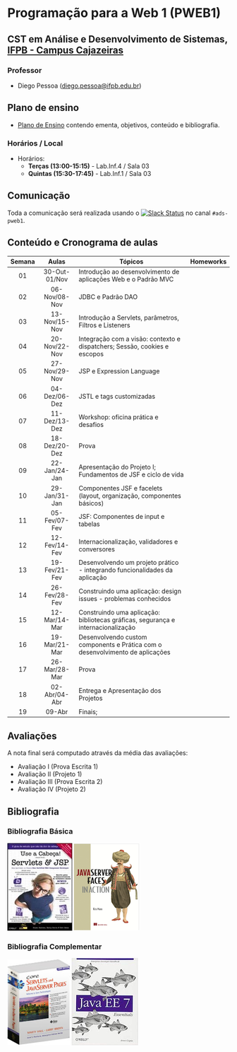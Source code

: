 # Programação para a Web 1 (PWEB1)

## CST em Análise e Desenvolvimento de Sistemas, [IFPB - Campus Cajazeiras](http://ifpb.edu.br/cajazeiras)

### Professor

* Diego Pessoa ([diego.pessoa@ifpb.edu.br](mailto:diego.pessoa@ifpb.edu.br))

## Plano de ensino
* [Plano de Ensino](docs/plano-de-ensino.pdf) contendo ementa, objetivos, conteúdo e bibliografia.

### Horários / Local

* Horários:
  - **Terças (13:00-15:15)** - Lab.Inf.4 / Sala 03
  - **Quintas (15:30-17:45)** - Lab.Inf.1 / Sala 03

## Comunicação

Toda a comunicação será realizada usando o [![Slack Status](https://ifpb.herokuapp.com/badge.svg)](https://ifpb.herokuapp.com/) no canal `#ads-pweb1`.


## Conteúdo e Cronograma de aulas

| Semana | Aulas | Tópicos                               | Homeworks       |
|:-:|:--------:|--------------------------------------|:-----------------:|
| 01 | 30-Out-01/Nov  | Introdução ao desenvolvimento de aplicações Web e o Padrão MVC |  |
| 02 | 06-Nov/08-Nov  | JDBC e Padrão DAO |  |
| 03 | 13-Nov/15-Nov  | Introdução a Servlets, parâmetros, Filtros e Listeners |  |
| 04 | 20-Nov/22-Nov  | Integração com a visão: contexto e dispatchers; Sessão, cookies e escopos |  |
| 05 | 27-Nov/29-Nov  | JSP e Expression Language |  |
| 06 | 04-Dez/06-Dez  | JSTL e tags customizadas |  |
| 07 | 11-Dez/13-Dez  | Workshop: oficina prática e desafios | |
| 08 | 18-Dez/20-Dez  | Prova | |
| 09 | 22-Jan/24-Jan  | Apresentação do Projeto I; Fundamentos de JSF e ciclo de vida | |
| 10 | 29-Jan/31-Jan  | Componentes JSF e facelets (layout, organização, componentes básicos) | |
| 11 | 05-Fev/07-Fev  | JSF: Componentes de input e tabelas | |
| 12 | 12-Fev/14-Fev  | Internacionalização, validadores e conversores | |
| 13 | 19-Fev/21-Fev  | Desenvolvendo um projeto prático - integrando funcionalidades da aplicação | |
| 14 | 26-Fev/28-Fev  | Construindo uma aplicação: design issues - problemas conhecidos |  |
| 15 | 12-Mar/14-Mar  | Construindo uma aplicação: bibliotecas gráficas, segurança e internacionalização |  |
| 16 | 19-Mar/21-Mar  | Desenvolvendo custom components e Prática com o desenvolvimento de aplicações |  |
| 17 | 26-Mar/28-Mar  | Prova |  |
| 18 | 02-Abr/04-Abr  | Entrega e Apresentação dos Projetos |  |
| 19 | 09-Abr  | Finais; |  |

## Avaliações

A nota final será computado através da média das avaliações:

* Avaliação I (Prova Escrita 1)
* Avaliação II (Projeto 1)
* Avaliação III (Prova Escrita 2)
* Avaliação IV (Projeto 2)

## Bibliografia

### Bibliografia Básica

[![Use a cabeça: servlets e JSP](assets/books/use-a-cabeca.jpeg)](https://www.saraiva.com.br/use-a-cabeca-servlets-e-jsp-2624100.html)
[![JavaServer Faces in Action](assets/books/jsf-in-action.png)](https://www.manning.com/books/javaserver-faces-in-action)

### Bibliografia Complementar
[![Core servlets e java server pages](assets/books/core-servlets.jpg)](http://pdf.coreservlets.com/)
[![Use a cabeça: servlets  JSP](assets/books/javaee-essentials.jpg)](https://www.amazon.com.br/Java-EE-Essentials-Arun-Gupta/dp/1449370179)
